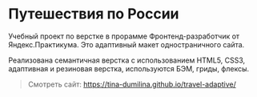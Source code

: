 # Путешествия по России

Учебный проект по верстке в прорамме Фронтенд-разработчик от Яндекс.Практикума. Это адаптивный макет одностраничного сайта.

Реализована семантичная верстка с использованием HTML5, CSS3, адаптивная и резиновая верстка, используются БЭМ, гриды, флексы.

> Смотреть сайт: https://tina-dumilina.github.io/travel-adaptive/
